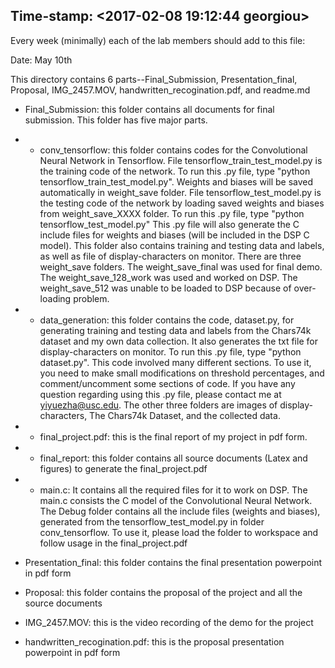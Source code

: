 ## Time-stamp: <2017-02-08 19:12:44 georgiou>

Every week (minimally) each of the lab members should add to this file:

Date: May 10th

This directory contains 6 parts--Final_Submission, Presentation_final, Proposal, IMG_2457.MOV, handwritten_recogination.pdf, and readme.md

- Final_Submission: this folder contains all documents for final submission. This folder has five major parts.

- - conv_tensorflow: this folder contains codes for the Convolutional Neural Network in Tensorflow. File tensorflow_train_test_model.py is the training code of the network. To run this .py file, type "python tensorflow_train_test_model.py". Weights and biases will be saved automatically in weight_save folder. File tensorflow_test_model.py is the testing code of the network by loading saved weights and biases from weight_save_XXXX folder. To run this .py file, type "python tensorflow_test_model.py" This .py file will also generate the C include files for weights and biases (will be included in the DSP C model). This folder also contains training and testing data and labels, as well as file of display-characters on monitor. There are three weight_save folders. The weight_save_final was used for final demo. The weight_save_128_work was used and worked on DSP. The weight_save_512 was unable to be loaded to DSP because of over-loading problem.

- - data_generation: this folder contains the code, dataset.py, for generating training and testing data and labels from the Chars74k dataset and my own data collection. It also generates the txt file for display-characters on monitor. To run this .py file, type "python dataset.py". This code involved many different sections. To use it, you need to make small modifications on threshold percentages, and comment/uncomment some sections of code. If you have any question regarding using this .py file, please contact me at yiyuezha@usc.edu. The other three folders are images of display-characters, The Chars74k Dataset, and the collected data.

- - final_project.pdf: this is the final report of my project in pdf form. 

- - final_report: this folder contains all source documents (Latex and figures) to generate the final_project.pdf

- - main.c: It contains all the required files for it to work on DSP. The main.c consists the C model of the Convolutional Neural Network. The Debug folder contains all the include files (weights and biases), generated from the tensorflow_test_model.py in folder conv_tensorflow. To use it, please load the folder to workspace and follow usage in the final_project.pdf


- Presentation_final: this folder contains the final presentation powerpoint in pdf form

- Proposal: this folder contains the proposal of the project and all the source documents

- IMG_2457.MOV: this is the video recording of the demo for the project

- handwritten_recogination.pdf: this is the proposal presentation powerpoint in pdf form
